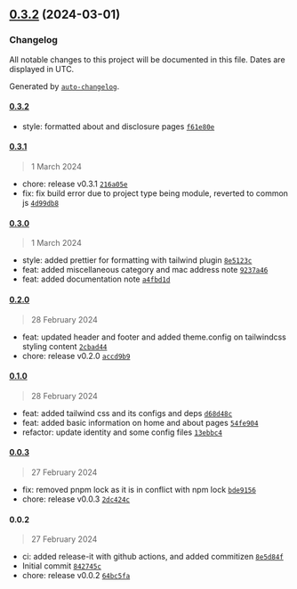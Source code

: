 

## [0.3.2](https://github.com/chof64/notes/compare/0.3.1...0.3.2) (2024-03-01)

### Changelog

All notable changes to this project will be documented in this file. Dates are displayed in UTC.

Generated by [`auto-changelog`](https://github.com/CookPete/auto-changelog).

#### [0.3.2](https://github.com/chof64/notes/compare/0.3.1...0.3.2)

- style: formatted about and disclosure pages [`f61e80e`](https://github.com/chof64/notes/commit/f61e80e37168b443b7f4322cfdbf473440de63cd)

#### [0.3.1](https://github.com/chof64/notes/compare/0.3.0...0.3.1)

> 1 March 2024

- chore: release v0.3.1 [`216a05e`](https://github.com/chof64/notes/commit/216a05e0d0762d3b59578389b64b6dde5f704d29)
- fix: fix build error due to project type being module, reverted to common js [`4d99db8`](https://github.com/chof64/notes/commit/4d99db8bb846f5489b1686dcb27c794e409bd3f2)

#### [0.3.0](https://github.com/chof64/notes/compare/0.2.0...0.3.0)

> 1 March 2024

- style: added prettier for formatting with tailwind plugin [`8e5123c`](https://github.com/chof64/notes/commit/8e5123c8e7279002e50b483f6e6b60340cc729d8)
- feat: added miscellaneous category and mac address note [`9237a46`](https://github.com/chof64/notes/commit/9237a46a4369ca9adb0509aa3175a6e7d068e453)
- feat: added documentation note [`a4fbd1d`](https://github.com/chof64/notes/commit/a4fbd1d134b721e2a6982a93c80b530bdd8996de)

#### [0.2.0](https://github.com/chof64/notes/compare/0.1.0...0.2.0)

> 28 February 2024

- feat: updated header and footer and added theme.config on tailwindcss styling content [`2cbad44`](https://github.com/chof64/notes/commit/2cbad44a501a529ddaba749ccd25f8f265d8c40d)
- chore: release v0.2.0 [`accd9b9`](https://github.com/chof64/notes/commit/accd9b934c95c40b7dbbc305b9bbfaa8fe9245dc)

#### [0.1.0](https://github.com/chof64/notes/compare/0.0.3...0.1.0)

> 28 February 2024

- feat: added tailwind css and its configs and deps [`d68d48c`](https://github.com/chof64/notes/commit/d68d48cfe87c8bb70ac0615510e7a942d69e1171)
- feat: added basic information on home and about pages [`54fe904`](https://github.com/chof64/notes/commit/54fe904eb959eb115ed989a5b721c728ef4bf677)
- refactor: update identity and some config files [`13ebbc4`](https://github.com/chof64/notes/commit/13ebbc4b2818d3a03db5f527ca92936f4421bd23)

#### [0.0.3](https://github.com/chof64/notes/compare/0.0.2...0.0.3)

> 27 February 2024

- fix: removed pnpm lock as it is in conflict with npm lock [`bde9156`](https://github.com/chof64/notes/commit/bde915678fb68bff21fc1c58e479766c2c05b239)
- chore: release v0.0.3 [`2dc424c`](https://github.com/chof64/notes/commit/2dc424c32dfca66e94b3357fab09545ddda5ad59)

#### 0.0.2

> 27 February 2024

- ci: added release-it with github actions, and added commitizen [`8e5d84f`](https://github.com/chof64/notes/commit/8e5d84f54a7bcf81dc8f1db68829a95f65e5e643)
- Initial commit [`842745c`](https://github.com/chof64/notes/commit/842745c17aa62d7e90cb046d4a2be055b6248a94)
- chore: release v0.0.2 [`64bc5fa`](https://github.com/chof64/notes/commit/64bc5fa53e1456e991220b4882bf7557062f9622)
